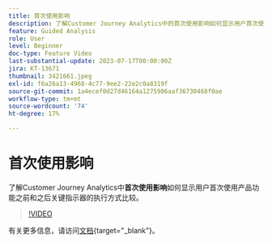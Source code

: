 ```yaml
---
title: 首次使用影响
description: 了解Customer Journey Analytics中的首次使用影响如何显示用户首次使用产品功能之前和之后执行的关键指标对比。
feature: Guided Analysis
role: User
level: Beginner
doc-type: Feature Video
last-substantial-update: 2023-07-17T00:00:00Z
jira: KT-13671
thumbnail: 3421661.jpeg
exl-id: f6a26a13-4968-4c77-9ee2-22e2c0a8319f
source-git-commit: 1a4ecef0d27d46164a1275906aaf36730468f0ae
workflow-type: tm+mt
source-wordcount: '74'
ht-degree: 17%

---
```


# 首次使用影响

了解Customer Journey Analytics中&#x200B;**首次使用影响**&#x200B;如何显示用户首次使用产品功能之前和之后关键指示器的执行方式比较。

>[!VIDEO](https://video.tv.adobe.com/v/3421661/?learn=on)

有关更多信息，请访问[文档](https://experienceleague.adobe.com/docs/analytics-platform/using/guided-analysis/impact/first-use.html?lang=zh-Hans){target="_blank"}。
